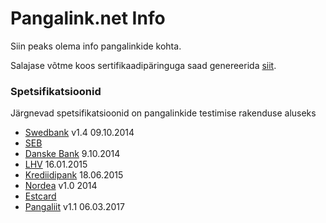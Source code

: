 <div class="page-header">
    <h1>Pangalink.net Info</h1>
</div>

Siin peaks olema info pangalinkide kohta.

Salajase võtme koos sertifikaadipäringuga saad genereerida [siit](/tools/keys).

<h3>Spetsifikatsioonid</h3>

<p>Järgnevad spetsifikatsioonid on pangalinkide testimise rakenduse aluseks

<ul>
    <li><a href="https://www.swedbank.ee/static/pdf/business/d2d/paymentcollection/Pangalingi_paringute_tehniline_spetsifikatsioon_09_10_2014.pdf">Swedbank</a> v1.4 09.10.2014</li>
    <li><a href="http://www.seb.ee/files/upos/SpecEST.pdf">SEB</a></li>
    <li><a href="https://www.danskebank.ee/public/documents/Pangalingi_tehniline_spetsifikatsioon_EST.pdf">Danske Bank</a> 9.10.2014</li>
    <li><a href="https://www.lhv.ee/images/docs/Bank_Link_Technical_Specification-ET.pdf">LHV</a> 16.01.2015</li>
    <li><a href="http://www.krediidipank.ee/ariklient/igapaevapangandus/pangalink/pangalingi-tehniline-kirjeldus-EST.pdf">Krediidipank</a> 18.06.2015</li>
    <li><a href="http://www.nordea.ee/sitemod/upload/root/content/nordea_ee_ee/eeee_corporate/eeee_co_igapaevapangandus_pr/epangandus/pangalingi_tehniline_spetsifikatsioon_2014_Nordea.pdf">Nordea</a> v1.0 2014</li>
    <li><a href="https://www.nets.eu/etee/Pages/Test-keskkond.aspx">Estcard</a></li>
    <li><a href="http://www.pangaliit.ee/images/files/Pangalingi_tehniline_spetsifikatsioon_1.1.pdf">Pangaliit</a> v1.1 06.03.2017</li>
</ul>
